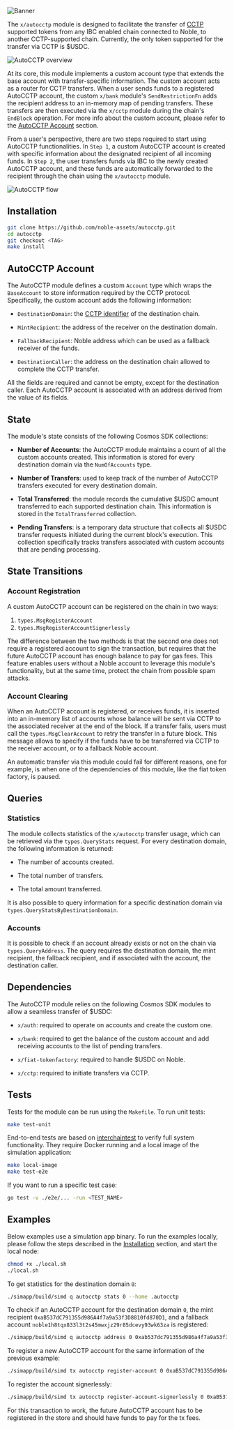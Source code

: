 ![Banner](./assets/banner.png)

The `x/autocctp` module is designed to facilitate the transfer of
[CCTP](https://docs.noble.xyz/cctp) supported tokens from any IBC enabled chain
connected to Noble, to another CCTP-supported chain. Currently, the only token
supported for the transfer via CCTP is $USDC.

![AutoCCTP overview](./assets/autocctp-overview.png)

At its core, this module implements a custom account type that extends the base
account with transfer-specific information. The custom account acts as a router
for CCTP transfers. When a user sends funds to a registered AutoCCTP account,
the custom `x/bank` module's `SendRestrictionFn` adds the recipient address to
an in-memory map of pending transfers. These transfers are then executed via the
`x/cctp` module during the chain's `EndBlock` operation. For more info about the
custom account, please refer to the [AutoCCTP Account](#autocctp-account)
section.

From a user's perspective, there are two steps required to start using AutoCCTP
functionalities. In `Step 1`, a custom AutoCCTP account is created with specific
information about the designated recipient of all incoming funds. In `Step 2`,
the user transfers funds via IBC to the newly created AutoCCTP account, and
these funds are automatically forwarded to the recipient through the chain using
the `x/autocctp` module.

![AutoCCTP flow](./assets/autocctp-flow.png)

## Installation

```sh
git clone https://github.com/noble-assets/autocctp.git
cd autocctp
git checkout <TAG>
make install
```

## AutoCCTP Account

The AutoCCTP module defines a custom `Account` type which wraps the
`BaseAccount` to store information required by the CCTP protocol. Specifically,
the custom account adds the following information:

- `DestinationDomain`: the
  [CCTP identifier](https://developers.circle.com/stablecoins/supported-domains)
  of the destination chain.

- `MintRecipient`: the address of the receiver on the destination domain.

- `FallbackRecipient`: Noble address which can be used as a fallback receiver of
  the funds.

- `DestinationCaller`: the address on the destination chain allowed to complete
  the CCTP transfer.

All the fields are required and cannot be empty, except for the destination
caller. Each AutoCCTP account is associated with an address derived from the
value of its fields.

## State

The module's state consists of the following Cosmos SDK collections:

- **Number of Accounts**: the AutoCCTP module maintains a count of all the
  custom accounts created. This information is stored for every destination
  domain via the `NumOfAccounts` type.

- **Number of Transfers**: used to keep track of the number of AutoCCTP
  transfers executed for every destination domain.

- **Total Transferred**: the module records the cumulative $USDC amount
  transferred to each supported destination chain. This information is stored in
  the `TotalTransferred` collection.

- **Pending Transfers**: is a temporary data structure that collects all $USDC
  transfer requests initiated during the current block's execution. This
  collection specifically tracks transfers associated with custom accounts that
  are pending processing.

## State Transitions

### Account Registration

A custom AutoCCTP account can be registered on the chain in two ways:

1. `types.MsgRegisterAccount`
2. `types.MsgRegisterAccountSignerlessly`

The difference between the two methods is that the second one does not require a
registered account to sign the transaction, but requires that the future
AutoCCTP account has enough balance to pay for gas fees. This feature enables
users without a Noble account to leverage this module's functionality, but at
the same time, protect the chain from possible spam attacks.

### Account Clearing

When an AutoCCTP account is registered, or receives funds, it is inserted into
an in-memory list of accounts whose balance will be sent via CCTP to the
associated receiver at the end of the block. If a transfer fails, users must
call the `types.MsgClearAccount` to retry the transfer in a future block. This
message allows to specify if the funds have to be transferred via CCTP to the
receiver account, or to a fallback Noble account.

An automatic transfer via this module could fail for different reasons, one for
example, is when one of the dependencies of this module, like the fiat token
factory, is paused.

## Queries

### Statistics

The module collects statistics of the `x/autocctp` transfer usage, which can be
retrieved via the `types.QueryStats` request. For every destination domain, the
following information is returned:

- The number of accounts created.

- The total number of transfers.

- The total amount transferred.

It is also possible to query information for a specific destination domain via
`types.QueryStatsByDestinationDomain`.

### Accounts

It is possible to check if an account already exists or not on the chain via
`types.QueryAddress`. The query requires the destination domain, the mint
recipient, the fallback recipient, and if associated with the account, the
destination caller.

## Dependencies

The AutoCCTP module relies on the following Cosmos SDK modules to allow a
seamless transfer of $USDC:

- `x/auth`: required to operate on accounts and create the custom one.

- `x/bank`: required to get the balance of the custom account and add receiving
  accounts to the list of pending transfers.

- `x/fiat-tokenfactory`: required to handle $USDC on Noble.

- `x/cctp`: required to initiate transfers via CCTP.

## Tests

Tests for the module can be run using the `Makefile`. To run unit tests:

```sh
make test-unit
```

End-to-end tests are based on
[interchaintest](https://github.com/strangelove-ventures/interchaintest) to
verify full system functionality. They require Docker running and a local image
of the simulation application:

```sh
make local-image
make test-e2e
```

If you want to run a specific test case:

```sh
go test -v ./e2e/... -run <TEST_NAME>
```

## Examples

Below examples use a simulation app binary. To run the examples locally, please
follow the steps described in the [Installation](#installation) section, and
start the local node:

```sh
chmod +x ./local.sh
./local.sh
```

To get statistics for the destination domain `0`:

```sh
./simapp/build/simd q autocctp stats 0 --home .autocctp
```

To check if an AutoCCTP account for the destination domain `0`, the mint
recipient `0xaB537dC791355d986A4f7a9a53f3D8810fd870D1`, and a fallback account
`noble1h8tqx833l3t2s45mwxjz29r85dcevy93wk63za` is registered:

```sh
./simapp/build/simd q autocctp address 0 0xab537dc791355d986a4f7a9a53f3d8810fd870d1 noble1h8tqx833l3t2s45mwxjz29r85dcevy93wk63za --home .autocctp
```

To register a new AutoCCTP account for the same information of the previous
example:

```sh
./simapp/build/simd tx autocctp register-account 0 0xaB537dC791355d986A4f7a9a53f3D8810fd870D1 noble1h8tqx833l3t2s45mwxjz29r85dcevy93wk63za --from validator --home .autocctp --chain-id autocctp-1 --keyring-backend test
```

To register the account signerlessly:

```sh
./simapp/build/simd tx autocctp register-account-signerlessly 0 0xaB537dC791355d986A4f7a9a53f3D8810fd870D1 noble1h8tqx833l3t2s45mwxjz29r85dcevy93wk63za --from validator --home .autocctp --chain-id autocctp-1 --keyring-backend test
```

For this transaction to work, the future AutoCCTP account has to be registered
in the store and should have funds to pay for the tx fees.
